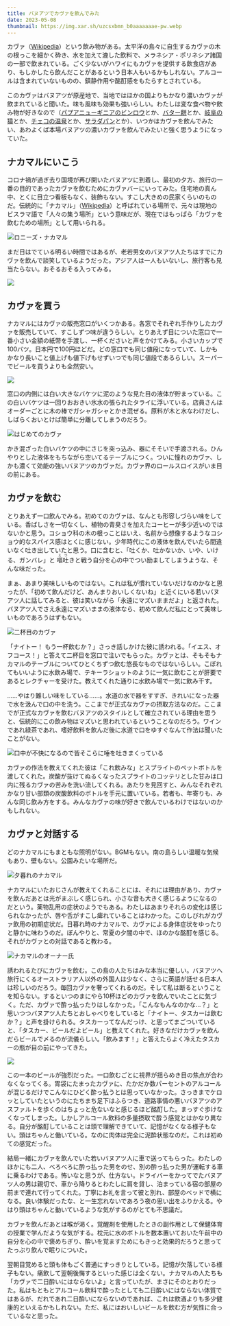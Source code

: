```yaml
---
title: バヌアツでカヴァを飲んでみた
date: 2023-05-08
thumbnail: https://img.xar.sh/uzcsxbmn_b0aaaaaaae-pw.webp
---
```


カヴァ（[Wikipedia](https://ja.wikipedia.org/wiki/%E3%82%AB%E3%83%B4%E3%82%A1)）という飲み物がある。太平洋の島々に自生するカヴァの木の根っこを細かく砕き、水を加えて漉した飲料で、メラネシア・ポリネシア諸国の一部で飲まれている。ごく少ないがハワイにもカヴァを提供する飲食店があり、もしかしたら飲んだことがあるという日本人もいるかもしれない。アルコールは含まれていないものの、鎮静作用や酩酊感をもたらすとされている。

このカヴァはバヌアツが原産地で、当地ではほかの国よりもかなり濃いカヴァが飲まれていると聞いた。味も風味も効果も強いらしい。わたしは変な食べ物や飲み物が好きなので（[パプアニューギニアのビンロウ](/post/1607745895/)とか、[バター餅](/post/1525471792/)とか、[岐阜の猿](/post/1650576465/)とか、[チェコの温泉](/post/1651715619/)とか、[サラダパン](/post/1639208056/)とか）、いつかはカヴァを飲んでみたい、あわよくば本場バヌアツの濃いカヴァを飲んでみたいと強く思うようになっていた。

## ナカマルにいこう

コロナ禍が過ぎ去り国境が再び開いたバヌアツに到着し、最初の夕方、旅行の一番の目的であったカヴァを飲むためにカヴァバーにいってみた。住宅地の真ん中、とくに目立つ看板もなく、装飾もない。すこし大きめの民家くらいのものだ。伝統的に「ナカマル」（[Wikipedia](https://en.wikipedia.org/wiki/Nakamal)）と呼ばれている場所で、元々は現地のビスラマ語で「人々の集う場所」という意味だが、現在ではもっぱら「カヴァを飲むための場所」として用いられる。

![ロニーズ・ナカマル](https://img.xar.sh/uzcsxbmn_b0aaaaaaae_yg.webp)

まだ日はでている明るい時間ではあるが、老若男女のバヌアツ人たちはすでにカヴァを飲んで談笑しているようだった。アジア人は一人もいないし、旅行客も見当たらない。おそるおそる入ってみる。

![](https://img.xar.sh/uzcsxbmn_b0aaaaaaae_ag.webp)

## カヴァを買う

ナカマルにはカヴァの販売窓口がいくつかある。各窓でそれぞれ手作りしたカヴァを販売していて、すこしずつ味が違うらしい。とりあえず目についた窓口で一番小さい金額の紙幣を手渡し、一杯くださいと声をかけてみる。小さいカップで100バツ。日本円で100円ほどだ。どの窓口でも同じ値段になっていて、しかもかなり長いこと値上げも値下げもせずいつでも同じ値段であるらしい。スーパーでビールを買うよりも全然安い。

![](https://img.xar.sh/uzcsxbmn_b0aaaaaaae-_w.webp)

窓口の内側には白い大きなバケツに泥のような見た目の液体が貯まっている。この白いバケツは一回りおおきい氷水の張られたタライに浮いている。店員さんはオーダーごとに木の棒でガシャガシャとかき混ぜる。原料が木と水なわけだし、しばらくおいとけば簡単に分離してしまうのだろう。

![はじめてのカヴァ](https://img.xar.sh/uzcsxbmn_b0aaaaaaae_qw.webp)

かき混ざった白いバケツの中にさじを突っ込み、器にそそいで手渡される。ひんやりとした液体をもちながら空いてるテーブルにつく。ついに憧れのカヴァ、しかも濃くて効能の強いバヌアツのカヴァだ。カヴァ界のロールスロイスがいま目の前にある。


## カヴァを飲む

とりあえず一口飲んでみる。初めてのカヴァは、なんとも形容しづらい味をしている。香ばしさを一切なくし、植物の青臭さを加えたコーヒーが多少近いのではないかと思う。コショウ科の木の根っことはいえ、名前から想像するようなコショウ的なスパイス感はとくに感じない。少年時代にこの液体を飲んでいたら間違いなく吐き出していたと思う。口に含むと、「吐くか、吐かないか、いや、いける、ガンバレ」と
<ruby>嘔吐<rp>(</rp><rt>えづ</rt><rp>)</rp></ruby>きと戦う自分を心の中でつい励ましてしまうような、そんな味だった。

まぁ、あまり美味しいものではない。これは私が慣れていないだけなのかなと思ったが、「初めて飲んだけど、あんまりおいしくないね」と近くにいる若いバヌアツ人に話してみると、彼は笑いながら「永遠にマズいままだよ」と返された。バヌアツ人でさえ永遠にマズいままの液体なら、初めて飲んだ私にとって美味しいものであろうはずもない。

![二杯目のカヴァ](https://img.xar.sh/uzcsxbmn_b0aaaaaaae-pw.webp)

「ナイトー！ もう一杯飲むか？」さっき話しかけた彼に誘われる。「イエス、オフコース！」と答えて二杯目を窓口で注いでもらった。カヴァとは、そもそもナカマルのテーブルについてひとくちずつ飲む悠長なものではないらしい。こぼれてもいいように水飲み場で、テキーラショットのように一気に飲むことが肝要であるとレクチャーを受けた。教えてくれた通りに水飲み場で一気に飲み干す。

……やはり難しい味をしている……。水道の水で器をすすぎ、きれいになった器で水を汲んで口の中を洗う。ここまでが正式なカヴァの摂取方法なのだ。ここまでが正式なカヴァを飲むバヌアツのスタイルとして確立されている理由を思うと、伝統的にこの飲み物はマズいと思われているということなのだろう。ワインであれ緑茶であれ、嗜好飲料を飲んだ後に水道で口をゆすぐなんて作法は聞いたことがない。

![口中が不快になるので皆そこらに唾を吐きまくっている](https://img.xar.sh/uzcsxbmn_b0aaaaaaae_aa.webp)

カヴァの作法を教えてくれた彼は「これ飲みな」とスプライトのペットボトルを渡してくれた。炭酸が抜けてぬるくなったスプライトのコッテリとした甘みは口内に残るカヴァの苦みを洗い流してくれる。あたりを見回すと、みんなそれぞれかなり甘い部類の炭酸飲料のボトルを手元に置いている。若者も、年寄りも、みんな同じ飲み方をする。みんなカヴァの味が好きで飲んでいるわけではないのかもしれない。

## カヴァと対話する

どのナカマルにもまともな照明がない。BGMもない。南の島らしい温暖な気候もあり、壁もない。公園みたいな場所だ。

![夕暮れのナカマル](https://img.xar.sh/uzcsxbmn_b0aaaaaaae_rq.webp)

ナカマルにいたおじさんが教えてくれることには、それには理由があり、カヴァを飲んだあとは光がまぶしく感じられ、小さな音も大きく感じるようになるのだという。薬物乱用の症状のようでもある。わたしはあまりそれらの変化は感じられなかったが、唇や舌がすこし痺れていることはわかった。このしびれがカヴァ飲用の初期症状だ。日暮れ時のナカマルで、カヴァによる身体症状をゆったりと静かに味わうのだ。ぼんやりと、常夏の夕闇の中で、ほのかな酩酊を感じる。それがカヴァとの対話であると教わる。

![ナカマルのオーナー氏](https://img.xar.sh/uzcsxbmn_b0aaaaaaae_zg.webp)

誘われるたびにカヴァを飲む。この島の人たちはみな本当に優しい。バヌアツへ旅行にくるオーストラリア人以外の外国人は少なく、さらに英語が話せる日本人は珍しいのだろう。毎回カヴァを奢ってくれるのだ。そして私は断るということを知らない。するといつのまにやら10杯ほどのカヴァを飲んでいたことに気づく。ただ、カヴァで酔っ払ったりはしなかった。「こんなもんなのかな…？」と思いつつバヌアツ人たちとおしゃべりをしていると「ナイトー、タスカーは飲むか？」と声を掛けられる。タスカーってなんだっけ、と思ってまごついていると、「タスカー、ビールだよビール」と教えてくれた。好きなだけカヴァを飲んだらビールで〆るのが流儀らしい。「飲みます！」と答えたらよく冷えたタスカーの瓶が目の前にやってきた。

![](https://img.xar.sh/uzcsxbmn_b0aaaaaaae_rg.webp)

この一本のビールが強烈だった。一口飲むごとに視界が揺らめき目の焦点が合わなくなってくる。胃袋にたまったカヴァに、たかだか数パーセントのアルコールが混じるだけでこんなにひどく酔っ払うとは思っていなかった。さっきまでケロッとしていたというのにたちまち足下はふらつき、道路事情の悪いバヌアツのアスファルトを歩くのはちょっと危ないなと感じるほど酩酊した。まっすぐ歩けなくなってしまった。しかしアルコール飲料の多量摂取で酔う感覚とはかなり異なる。自分が酩酊していることは頭で理解できていて、記憶がなくなる様子もない。頭はちゃんと働いている。なのに肉体は完全に泥酔状態なのだ。これは初めての感覚だった。

結局一緒にカヴァを飲んでいた若いバヌアツ人に車で送ってもらった。わたしのほかにも二人、べろべろに酔っ払った男をのせ、別の酔っ払った男が運転する車に乗るわけである。怖いなと思うが、仕方ない。ドライバーをかってでたバヌアツ人の男は親切で、車から降りるとわたしに肩を貸し、泊まっている宿の部屋の前まで連れて行ってくれた。丁寧にお礼を言って彼と別れ、部屋のベッドで横になる。良い体験だったな、と一生忘れないであろう夜の思い出をふりかえる。やはり頭はちゃんと動いているような気がするのがとても不思議だ。

カヴァを飲んだあとは喉が渇く。覚醒剤を使用したときの副作用として保健体育の授業で学んだような気がする。枕元に水のボトルを数本置いておいた午前中の自分を心の中で褒めちぎり、酔いを覚ますためにもきっと効果的だろうと思ってたっぷり飲んで眠りについた。

翌朝目覚めると頭も体もごく普通にすっきりとしている。記憶が欠落している様子もない。痛飲して翌朝後悔するといった感じは全くない。ナカマルの人たちも「カヴァで二日酔いにはならないよ」と言っていたが、まさにそのとおりだった。私はもともとアルコール飲料で酔ったとしても二日酔いにはならない体質ではあるが、だれであれ二日酔いにならないのであれば、これは飲酒よりも多少健康的といえるかもしれない。ただ、私にはおいしいビールを飲む方が気性に合っているなと思った。
